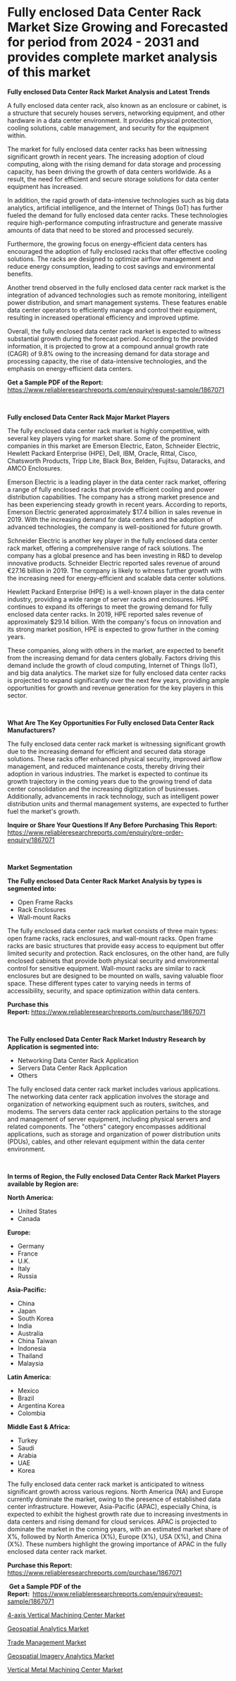 <p><h1>Fully enclosed Data Center Rack Market Size Growing and Forecasted for period from 2024 - 2031 and provides complete market analysis of this market</h1></p><p><strong>Fully enclosed Data Center Rack Market Analysis and Latest Trends</strong></p>
<p><p>A fully enclosed data center rack, also known as an enclosure or cabinet, is a structure that securely houses servers, networking equipment, and other hardware in a data center environment. It provides physical protection, cooling solutions, cable management, and security for the equipment within.</p><p>The market for fully enclosed data center racks has been witnessing significant growth in recent years. The increasing adoption of cloud computing, along with the rising demand for data storage and processing capacity, has been driving the growth of data centers worldwide. As a result, the need for efficient and secure storage solutions for data center equipment has increased.</p><p>In addition, the rapid growth of data-intensive technologies such as big data analytics, artificial intelligence, and the Internet of Things (IoT) has further fueled the demand for fully enclosed data center racks. These technologies require high-performance computing infrastructure and generate massive amounts of data that need to be stored and processed securely.</p><p>Furthermore, the growing focus on energy-efficient data centers has encouraged the adoption of fully enclosed racks that offer effective cooling solutions. The racks are designed to optimize airflow management and reduce energy consumption, leading to cost savings and environmental benefits.</p><p>Another trend observed in the fully enclosed data center rack market is the integration of advanced technologies such as remote monitoring, intelligent power distribution, and smart management systems. These features enable data center operators to efficiently manage and control their equipment, resulting in increased operational efficiency and improved uptime.</p><p>Overall, the fully enclosed data center rack market is expected to witness substantial growth during the forecast period. According to the provided information, it is projected to grow at a compound annual growth rate (CAGR) of 9.8% owing to the increasing demand for data storage and processing capacity, the rise of data-intensive technologies, and the emphasis on energy-efficient data centers.</p></p>
<p><strong>Get a Sample PDF of the Report:&nbsp;</strong> <a href="https://www.reliableresearchreports.com/enquiry/request-sample/1867071">https://www.reliableresearchreports.com/enquiry/request-sample/1867071</a></p>
<p>&nbsp;</p>
<p><strong>Fully enclosed Data Center Rack Major Market Players</strong></p>
<p><p>The fully enclosed data center rack market is highly competitive, with several key players vying for market share. Some of the prominent companies in this market are Emerson Electric, Eaton, Schneider Electric, Hewlett Packard Enterprise (HPE), Dell, IBM, Oracle, Rittal, Cisco, Chatsworth Products, Tripp Lite, Black Box, Belden, Fujitsu, Dataracks, and AMCO Enclosures.</p><p>Emerson Electric is a leading player in the data center rack market, offering a range of fully enclosed racks that provide efficient cooling and power distribution capabilities. The company has a strong market presence and has been experiencing steady growth in recent years. According to reports, Emerson Electric generated approximately $17.4 billion in sales revenue in 2019. With the increasing demand for data centers and the adoption of advanced technologies, the company is well-positioned for future growth.</p><p>Schneider Electric is another key player in the fully enclosed data center rack market, offering a comprehensive range of rack solutions. The company has a global presence and has been investing in R&D to develop innovative products. Schneider Electric reported sales revenue of around €27.16 billion in 2019. The company is likely to witness further growth with the increasing need for energy-efficient and scalable data center solutions.</p><p>Hewlett Packard Enterprise (HPE) is a well-known player in the data center industry, providing a wide range of server racks and enclosures. HPE continues to expand its offerings to meet the growing demand for fully enclosed data center racks. In 2019, HPE reported sales revenue of approximately $29.14 billion. With the company's focus on innovation and its strong market position, HPE is expected to grow further in the coming years.</p><p>These companies, along with others in the market, are expected to benefit from the increasing demand for data centers globally. Factors driving this demand include the growth of cloud computing, Internet of Things (IoT), and big data analytics. The market size for fully enclosed data center racks is projected to expand significantly over the next few years, providing ample opportunities for growth and revenue generation for the key players in this sector.</p></p>
<p>&nbsp;</p>
<p><strong>What Are The Key Opportunities For Fully enclosed Data Center Rack Manufacturers?</strong></p>
<p><p>The fully enclosed data center rack market is witnessing significant growth due to the increasing demand for efficient and secured data storage solutions. These racks offer enhanced physical security, improved airflow management, and reduced maintenance costs, thereby driving their adoption in various industries. The market is expected to continue its growth trajectory in the coming years due to the growing trend of data center consolidation and the increasing digitization of businesses. Additionally, advancements in rack technology, such as intelligent power distribution units and thermal management systems, are expected to further fuel the market's growth.</p></p>
<p><strong>Inquire or Share Your Questions If Any Before Purchasing This Report:</strong> <a href="https://www.reliableresearchreports.com/enquiry/pre-order-enquiry/1867071">https://www.reliableresearchreports.com/enquiry/pre-order-enquiry/1867071</a></p>
<p>&nbsp;</p>
<p><strong>Market Segmentation</strong></p>
<p><strong>The Fully enclosed Data Center Rack Market Analysis by types is segmented into:</strong></p>
<p><ul><li>Open Frame Racks</li><li>Rack Enclosures</li><li>Wall-mount Racks</li></ul></p>
<p><p>The fully enclosed data center rack market consists of three main types: open frame racks, rack enclosures, and wall-mount racks. Open frame racks are basic structures that provide easy access to equipment but offer limited security and protection. Rack enclosures, on the other hand, are fully enclosed cabinets that provide both physical security and environmental control for sensitive equipment. Wall-mount racks are similar to rack enclosures but are designed to be mounted on walls, saving valuable floor space. These different types cater to varying needs in terms of accessibility, security, and space optimization within data centers.</p></p>
<p><strong>Purchase this Report:&nbsp;</strong><a href="https://www.reliableresearchreports.com/purchase/1867071">https://www.reliableresearchreports.com/purchase/1867071</a></p>
<p>&nbsp;</p>
<p><strong>The Fully enclosed Data Center Rack Market Industry Research by Application is segmented into:</strong></p>
<p><ul><li>Networking Data Center Rack Application</li><li>Servers Data Center Rack Application</li><li>Others</li></ul></p>
<p><p>The fully enclosed data center rack market includes various applications. The networking data center rack application involves the storage and organization of networking equipment such as routers, switches, and modems. The servers data center rack application pertains to the storage and management of server equipment, including physical servers and related components. The "others" category encompasses additional applications, such as storage and organization of power distribution units (PDUs), cables, and other relevant equipment within the data center environment.</p></p>
<p>&nbsp;</p>
<p><strong>In terms of Region, the Fully enclosed Data Center Rack Market Players available by Region are:</strong></p>
<p>
    <p> <strong> North America: </strong>
        <ul>
            <li>United States</li>
            <li>Canada</li>
        </ul>
        </p> 
    <p> <strong> Europe: </strong>
        <ul>
            <li>Germany</li>
            <li>France</li>
            <li>U.K.</li>
            <li>Italy</li>
            <li>Russia</li>
        </ul>
        </p> 
    <p> <strong> Asia-Pacific: </strong>
        <ul>
            <li>China</li>
            <li>Japan</li>
            <li>South Korea</li>
            <li>India</li>
            <li>Australia</li>
            <li>China Taiwan</li>
            <li>Indonesia</li>
            <li>Thailand</li>
            <li>Malaysia</li>
        </ul>
        </p> 
    <p> <strong> Latin America: </strong>
        <ul>
            <li>Mexico</li>
            <li>Brazil</li>
            <li>Argentina Korea</li>
            <li>Colombia</li>
        </ul>
        </p> 
    <p> <strong> Middle East & Africa: </strong>
        <ul>
            <li>Turkey</li>
            <li>Saudi</li>
            <li>Arabia</li>
            <li>UAE</li>
            <li>Korea</li>
        </ul>
    </p>
    </p>
<p><p>The fully enclosed data center rack market is anticipated to witness significant growth across various regions. North America (NA) and Europe currently dominate the market, owing to the presence of established data center infrastructure. However, Asia-Pacific (APAC), especially China, is expected to exhibit the highest growth rate due to increasing investments in data centers and rising demand for cloud services. APAC is projected to dominate the market in the coming years, with an estimated market share of X%, followed by North America (X%), Europe (X%), USA (X%), and China (X%). These numbers highlight the growing importance of APAC in the fully enclosed data center rack market.</p></p>
<p><strong>Purchase this Report: </strong><a href="https://www.reliableresearchreports.com/purchase/1867071">https://www.reliableresearchreports.com/purchase/1867071</a></p>
<p>&nbsp;<strong>Get a Sample PDF of the Report:&nbsp;&nbsp;</strong><a href="https://www.reliableresearchreports.com/enquiry/request-sample/1867071">https://www.reliableresearchreports.com/enquiry/request-sample/1867071</a></p>
<p><strong></strong></p>
<p><p><a href="https://github.com/globismark/Market-Research-Report-List-1/blob/main/4-axis-vertical-machining-center-market.md">4-axis Vertical Machining Center Market</a></p><p><a href="https://medium.com/@dexterhayes2023/geospatial-analytics-market-exploring-market-share-market-trends-and-future-growth-321ea09fddec">Geospatial Analytics Market</a></p><p><a href="https://medium.com/@dexterhayes2023/trade-management-market-size-reveals-the-best-marketing-channels-in-global-industry-5d9cace370d7">Trade Management Market</a></p><p><a href="https://medium.com/@dexterhayes2023/geospatial-imagery-analytics-market-comprehensive-assessment-by-type-application-and-geography-202692d1d9a5">Geospatial Imagery Analytics Market</a></p><p><a href="https://github.com/lylyparadise/Market-Research-Report-List-1/blob/main/vertical-metal-machining-center-market.md">Vertical Metal Machining Center Market</a></p></p>